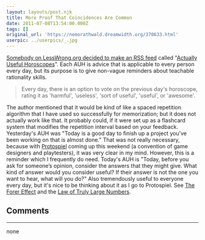 ```yaml
---
layout: layouts/post.njk
title: More Proof That Coincidences Are Common
date: 2011-07-08T13:54:00.000Z
tags: []
original_url: 'https://nemorathwald.dreamwidth.org/370633.html'
userpic: ../userpics/_.jpg
---
```

[Somebody on LessWrong.org decided to make an RSS feed](http://lesswrong.com/lw/5tc/rationalist_horoscopes_a_lowhanging_utility/) called "[Actually Useful Horoscopes](http://actuallyusefulhoroscopes.tumblr.com/)". Each AUH is advice that is applicable to every person every day, but its purpose is to give non-vague reminders about teachable rationality skills.

> Every day, there is an option to vote on the previous day's horoscope, rating it as 'harmful', 'useless', 'sort of useful', 'useful', or 'awesome'.

The author mentioned that it would be kind of like a spaced repetition algorithm that I have used so successfully for memorization; but it does not actually work like that. It probably could, if it were set up as a flashcard system that modifies the repetition interval based on your feedback. Yesterday's AUH was "Today is a good day to finish up a project you’ve been working on that is almost done." That was not really necessary, because with [Protospiel](http://protospiel.org/) coming up this weekend (a convention of game designers and playtesters), it was very clear in my mind. However, this is a reminder which I frequently do need. Today's AUH is "Today, before you ask for someone’s opinion, consider the answers that they might give. What kind of answer would you consider useful? If their answer is not the one you want to hear, what will you do?" Also tremendously useful to everyone every day, but it's nice to be thinking about it as I go to Protospiel. See [The Forer Effect](http://en.wikipedia.org/wiki/Forer_effect) and the [Law of Truly Large Numbers](http://www.skepdic.com/lawofnumbers.html).

## Comments

---

none
